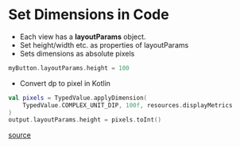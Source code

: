 # Set Dimensions in Code

* Each view has a **layoutParams** object.
* Set height/width etc. as properties of layoutParams
* Sets dimensions as absolute pixels

```kotlin
myButton.layoutParams.height = 100
```

* Convert dp to pixel in Kotlin

```kotlin
val pixels = TypedValue.applyDimension(
    TypedValue.COMPLEX_UNIT_DIP, 100f, resources.displayMetrics
)
output.layoutParams.height = pixels.toInt()
```

[source](https://stackoverflow.com/a/6327095)
